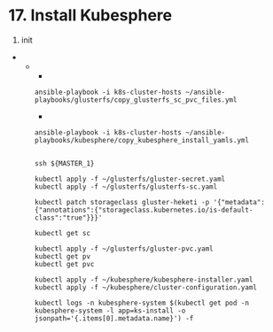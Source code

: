 # **17. Install Kubesphere**
1. init 
  -  
    - 
      -  

     
     
          ansible-playbook -i k8s-cluster-hosts ~/ansible-playbooks/glusterfs/copy_glusterfs_sc_pvc_files.yml
     
      -
    
          ansible-playbook -i k8s-cluster-hosts ~/ansible-playbooks/kubesphere/copy_kubesphere_install_yamls.yml


          ssh ${MASTER_1}  

          kubectl apply -f ~/glusterfs/gluster-secret.yaml
          kubectl apply -f ~/glusterfs/glusterfs-sc.yaml

          kubectl patch storageclass gluster-heketi -p '{"metadata":{"annotations":{"storageclass.kubernetes.io/is-default-class":"true"}}}'

          kubectl get sc

          kubectl apply -f ~/glusterfs/gluster-pvc.yaml
          kubectl get pv
          kubectl get pvc         

          kubectl apply -f ~/kubesphere/kubesphere-installer.yaml
          kubectl apply -f ~/kubesphere/cluster-configuration.yaml

          kubectl logs -n kubesphere-system $(kubectl get pod -n kubesphere-system -l app=ks-install -o jsonpath='{.items[0].metadata.name}') -f
